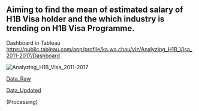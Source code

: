 ## Aiming to find the mean of estimated salary of H1B Visa holder and the which industry is trending on H1B Visa Programme.

Dashboard in Tableau https://public.tableau.com/app/profile/ka.wa.chau/viz/Analyzing_H1B_Visa_2011-2017/Dashboard

![Analyzing_H1B_Visa_2011-2017](https://user-images.githubusercontent.com/123023512/223051356-4cf22c51-607d-4c8d-9693-69af5a463740.png)

<a href="https://drive.google.com/file/d/1UIHkp0umRqwPQOmFGC3D_WR5Dfc6Siqq/view?usp=sharing"> Data_Raw</a> 

<a href="https://drive.google.com/file/d/1nFFE5dxjkZU79BimeDYT-girpS89UQ39/view?usp=sharing"> Data_Updated </a> 

(Processing)
